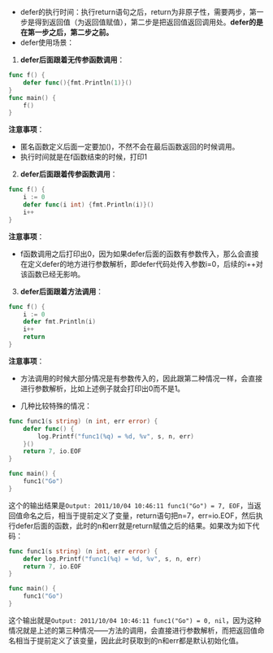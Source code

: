 - defer的执行时间：执行return语句之后，return为非原子性，需要两步，第一步是得到返回值（为返回值赋值），第二步是把返回值返回调用处。**defer的是在第一步之后，第二步之前。**
- defer使用场景：
1. **defer后面跟着无传参函数调用**：

```Go
func f() {
	defer func(){fmt.Println(1)}()
}
func main() {
	f()
}	
```

**注意事项**：
- 匿名函数定义后面一定要加()，不然不会在最后函数返回的时候调用。
- 执行时间就是在f函数结束的时候，打印1

2. **defer后面跟着传参函数调用**：

```Go
func f() {
	i := 0
	defer func(i int) {fmt.Println(i)}()
	i++
}
```

**注意事项**：
- f函数调用之后打印出0，因为如果defer后面的函数有参数传入，那么会直接在定义defer的地方进行参数解析，即defer代码处传入参数i=0，后续的i++对该函数已经无影响。

3. **defer后面跟着方法调用**：

```Go
func f() {
	i := 0
	defer fmt.Println(i)
	i++
	return
}
```

**注意事项**：
- 方法调用的时候大部分情况是有参数传入的，因此跟第二种情况一样，会直接进行参数解析，比如上述例子就会打印出0而不是1。

- 几种比较特殊的情况：
```Go
func func1(s string) (n int, err error) {
	defer func() {
		log.Printf("func1(%q) = %d, %v", s, n, err)
	}()
	return 7, io.EOF
}

func main() {
	func1("Go")
}
```
这个的输出结果是```Output: 2011/10/04 10:46:11 func1("Go") = 7, EOF```，当返回值命名之后，相当于提前定义了变量，return语句把n=7，err=io.EOF，然后执行defer后面的函数，此时的n和err就是return赋值之后的结果。如果改为如下代码：
```Go
func func1(s string) (n int, err error) {
	defer log.Printf("func1(%q) = %d, %v", s, n, err)
	return 7, io.EOF
}

func main() {
	func1("Go")
}
```
这个输出就是```Output: 2011/10/04 10:46:11 func1("Go") = 0, nil```，因为这种情况就是上述的第三种情况——方法的调用，会直接进行参数解析，而把返回值命名相当于提前定义了该变量，因此此时获取到的n和err都是默认初始化值。